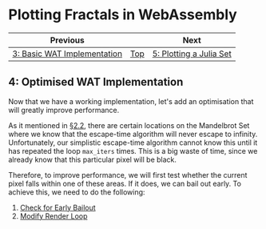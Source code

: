 # Plotting Fractals in WebAssembly

| Previous | | Next
|---|---|---
| [3: Basic WAT Implementation](../03%20WAT%20Basic%20Implementation/) | [Top](/2021/12/07/plotting-fractals-in-webassembly.html) | [5: Plotting a Julia Set](../05%20MB%20Julia%20Set/)

## 4: Optimised WAT Implementation

Now that we have a working implementation, let's add an optimisation that will greatly improve performance.

As it mentioned in [§2.2](../02%20Initial%20Implementation/02/), there are certain locations on the Mandelbrot Set where we know that the escape-time algorithm will never escape to infinity.  Unfortunately, our simplistic escape-time algorithm cannot know this until it has repeated the loop `max_iters` times.  This is a big waste of time, since we already know that this particular pixel will be black.

Therefore, to improve performance, we will first test whether the current pixel falls within one of these areas.  If it does, we can bail out early.  To achieve this, we need to do the following:

1. [Check for Early Bailout](./01/)
1. [Modify Render Loop](./02/)
